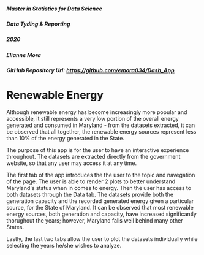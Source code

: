 ##### Master in Statistics for Data Science
##### Data Tyding & Reporting
##### 2020
##### Elianne Mora
##### GitHub Repository Url: https://github.com/emora034/Dash_App


# Renewable Energy

Although renewable energy has become increasingly more popular and accessible, it still represents a very low portion of the overall energy generated and consumed in Maryland - from the datasets extracted, it can be observed that all together, the renewable energy sources represent less than 10% of the energy generated in the State.


The purpose of this app is for the user to have an interactive experience throughout. The datasets are extracted directly from the government website, so that any user may access it at any time. 

The first tab of the app introduces the the user to the topic and navegation of the page. The user is able to render 2 plots to better understand Maryland's status when in comes to energy. Then the user has access to both datasets through the Data tab. The datasets provide both the generation capacity and the recorded generated energy given a particular source, for the State of Maryland. It can be observed that most renewable energy sources, both generation and capacity, have increased significantly thorughout the years; however, Maryland falls well behind many other States.

Lastly, the last two tabs allow the user to plot the datasets individually while selecting the years he/she wishes to analyze.



